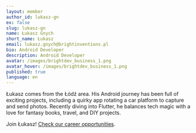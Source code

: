 ```yaml
---
layout: member
author_id: lukasz-gn
ex: false
slug: lukasz-gn
name: Łukasz Gnych
short_name: Łukasz
email: lukasz.gnych@brightinventions.pl
bio: Android Developer
description: Android Developer
avatar: /images/brightdev_business_1.png
avatar_hover: /images/brightdev_business_1.png
published: true
language: en
---
```

Łukasz comes from the Łódź area. His Android journey has been full of exciting projects, including a quirky app rotating a car platform to capture and send photos. Recently diving into Flutter, he balances tech magic with a love for fantasy books, travel, and DIY projects. 

Join Łukasz! [Check our career opportunities](https://brightinventions.pl/career).